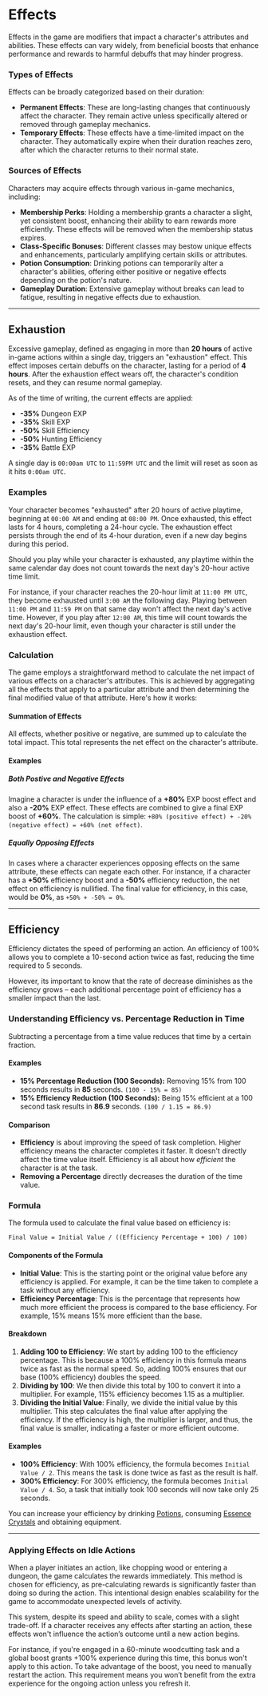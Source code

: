 # Effects

Effects in the game are modifiers that impact a character's attributes and abilities. These effects can vary widely, from beneficial boosts that enhance performance and rewards to harmful debuffs that may hinder progress.
### Types of Effects

Effects can be broadly categorized based on their duration:

- **Permanent Effects**: These are long-lasting changes that continuously affect the character. They remain active unless specifically altered or removed through gameplay mechanics.
- **Temporary Effects**: These effects have a time-limited impact on the character. They automatically expire when their duration reaches zero, after which the character returns to their normal state.

### Sources of Effects

Characters may acquire effects through various in-game mechanics, including:

- **Membership Perks**: Holding a membership grants a character a slight, yet consistent boost, enhancing their ability to earn rewards more efficiently. These effects will be removed when the membership status expires.
- **Class-Specific Bonuses**: Different classes may bestow unique effects and enhancements, particularly amplifying certain skills or attributes.
- **Potion Consumption**: Drinking potions can temporarily alter a character's abilities, offering either positive or negative effects depending on the potion's nature.
- **Gameplay Duration**: Extensive gameplay without breaks can lead to fatigue, resulting in negative effects due to exhaustion.

------------

## Exhaustion

Excessive gameplay, defined as engaging in more than __20 hours__ of active in-game actions within a single day, triggers an "exhaustion" effect. This effect imposes certain debuffs on the character, lasting for a period of __4 hours__. After the exhaustion effect wears off, the character's condition resets, and they can resume normal gameplay.

As of the time of writing, the current effects are applied:

- __-35%__ Dungeon EXP
- __-35%__ Skill EXP 
- __-50%__ Skill Efficiency
- __-50%__ Hunting Efficiency
- __-35%__ Battle EXP

A single day is `00:00am UTC` to `11:59PM UTC` and the limit will reset as soon as it hits `0:00am UTC`.

### Examples

Your character becomes "exhausted" after 20 hours of active playtime, beginning at `00:00 AM` and ending at `08:00 PM`. Once exhausted, this effect lasts for 4 hours, completing a 24-hour cycle. The exhaustion effect persists through the end of its 4-hour duration, even if a new day begins during this period.

Should you play while your character is exhausted, any playtime within the same calendar day does not count towards the next day's 20-hour active time limit. 

For instance, if your character reaches the 20-hour limit at `11:00 PM UTC`, they become exhausted until `3:00 AM` the following day. Playing between `11:00 PM` and `11:59 PM` on that same day won't affect the next day's active time. However, if you play after `12:00 AM`, this time will count towards the next day's 20-hour limit, even though your character is still under the exhaustion effect.

### Calculation

The game employs a straightforward method to calculate the net impact of various effects on a character's attributes. This is achieved by aggregating all the effects that apply to a particular attribute and then determining the final modified value of that attribute. Here's how it works:

#### Summation of Effects

All effects, whether positive or negative, are summed up to calculate the total impact. This total represents the net effect on the character's attribute.

#### Examples
##### Both Postive and Negative Effects
 Imagine a character is under the influence of a __+80%__ EXP boost effect and also a __-20%__ EXP effect. These effects are combined to give a final EXP boost of __+60%__. The calculation is simple: `+80% (positive effect) + -20% (negative effect) = +60% (net effect)`.

##### Equally Opposing Effects
In cases where a character experiences opposing effects on the same attribute, these effects can negate each other. For instance, if a character has a __+50%__ efficiency boost and a __-50%__ efficiency reduction, the net effect on efficiency is nullified. The final value for efficiency, in this case, would be __0%__, as `+50% + -50% = 0%`.

------------

## Efficiency
Efficiency dictates the speed of performing an action. An efficiency of 100% allows you to complete a 10-second action twice as fast, reducing the time required to 5 seconds.

However, its important to know that the rate of decrease diminishes as the efficiency grows – each additional percentage point of efficiency has a smaller impact than the last.

### Understanding Efficiency vs. Percentage Reduction in Time
Subtracting a percentage from a time value reduces that time by a certain fraction.

#### Examples
- **15% Percentage Reduction (100 Seconds):** Removing 15% from 100 seconds results in __85__ seconds. `(100 - 15% = 85)`
- **15% Efficiency Reduction (100 Seconds):** Being 15% efficient at a 100 second task results in __86.9__ seconds. `(100 / 1.15 = 86.9)`

#### Comparison
- **Efficiency** is about improving the speed of task completion. Higher efficiency means the character completes it faster. It doesn't directly affect the time value itself. Efficiency is all about how _efficient_ the character is at the task.
- **Removing a Percentage** directly decreases the duration of the time value.

### Formula

The formula used to calculate the final value based on efficiency is:

`Final Value = Initial Value / ((Efficiency Percentage + 100) / 100)`

#### Components of the Formula

- **Initial Value**: This is the starting point or the original value before any efficiency is applied. For example, it can be the time taken to complete a task without any efficiency.
- **Efficiency Percentage**: This is the percentage that represents how much more efficient the process is compared to the base efficiency. For example, 15% means 15% more efficient than the base.

#### Breakdown

1. **Adding 100 to Efficiency**: We start by adding 100 to the efficiency percentage. This is because a 100% efficiency in this formula means twice as fast as the normal speed. So, adding 100% ensures that our base (100% efficiency) doubles the speed.
2. **Dividing by 100**: We then divide this total by 100 to convert it into a multiplier. For example, 115% efficiency becomes 1.15 as a multiplier.
3. **Dividing the Initial Value**: Finally, we divide the initial value by this multiplier. This step calculates the final value after applying the efficiency. If the efficiency is high, the multiplier is larger, and thus, the final value is smaller, indicating a faster or more efficient outcome.

#### Examples
- **100% Efficiency**: With 100% efficiency, the formula becomes `Initial Value / 2`. This means the task is done twice as fast as the result is half.
- **300% Efficiency**: For 300% efficiency, the formula becomes `Initial Value / 4`. So, a task that initially took 100 seconds will now take only 25 seconds.

You can increase your efficiency by drinking [Potions](/wiki/learn-more/item-types), consuming [Essence Crystals](/wiki/learn-more/item-types) and obtaining equipment.

-----

### Applying Effects on Idle Actions

When a player initiates an action, like chopping wood or entering a dungeon, the game calculates the rewards immediately. This method is chosen for efficiency, as pre-calculating rewards is significantly faster than doing so during the action. This intentional design enables scalability for the game to accommodate unexpected levels of activity.

This system, despite its speed and ability to scale, comes with a slight trade-off. If a character receives any effects after starting an action, these effects won't influence the action’s outcome until a new action begins. 

For instance, if you're engaged in a 60-minute woodcutting task and a global boost grants +100% experience during this time, this bonus won't apply to this action. To take advantage of the boost, you need to manually restart the action. This requirement means you won’t benefit from the extra experience for the ongoing action unless you refresh it.
